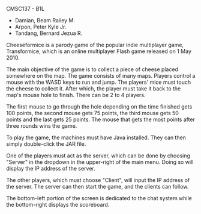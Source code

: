 CMSC137 - B1L
- Damian, Beam Railey M.
- Arpon, Peter Kyle Jr.
- Tandang, Bernard Jezua R.

Cheeseformice is a parody game of the popular indie multiplayer game, Transformice, which is
an online multiplayer Flash game released on 1 May 2010.

The main objective of the game is to collect a piece of cheese placed somewhere on the map. 
The game consists of many maps. Players control a mouse with the WASD keys to run and jump. The players' mice must touch the cheese to collect it. After
which, the player must take it back to the map's mouse hole to finish. There can be 2 to 4 players.

The first mouse to go through the hole depending on the time finished gets 100 points,
the second mouse gets 75 points, the third mouse gets 50 points and the last gets 25 points. 
The mouse that gets the most points after three rounds wins the game.

To play the game, the machines must have Java installed. They can then simply double-click the JAR file.

One of the players must act as the server, which can be done by choosing "Server" in the dropdown in the upper-right of the main menu. Doing so will display the IP address of the server.

The other players, which must choose "Client", will input the IP address of the server. The server can then start the game, and the clients can follow.

The bottom-left portion of the screen is dedicated to the chat system while the bottom-right displays the scoreboard.
